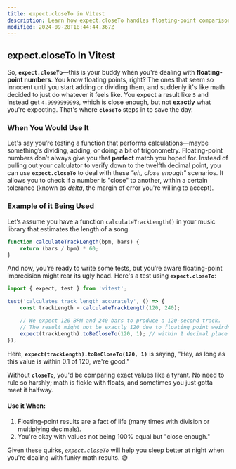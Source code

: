 ```yaml
---
title: expect.closeTo in Vitest
description: Learn how expect.closeTo handles floating-point comparisons in Vitest.
modified: 2024-09-28T18:44:44.367Z
---
```


## expect.closeTo In Vitest

So, **`expect.closeTo`**—this is your buddy when you're dealing with **floating-point numbers**. You know floating points, right? The ones that seem so innocent until you start adding or dividing them, and suddenly it's like math decided to just do whatever it feels like. You expect a result like `5` and instead get `4.9999999998`, which is close enough, but not **exactly** what you're expecting. That's where **`closeTo`** steps in to save the day.

### When You Would Use It

Let's say you’re testing a function that performs calculations—maybe something’s dividing, adding, or doing a bit of trigonometry. Floating-point numbers don’t always give you that **perfect** match you hoped for. Instead of pulling out your calculator to verify down to the twelfth decimal point, you can use **`expect.closeTo`** to deal with these *"eh, close enough"* scenarios. It allows you to check if a number is "close" to another, within a certain tolerance (known as *delta*, the margin of error you're willing to accept).

### Example of it Being Used

Let’s assume you have a function `calculateTrackLength()` in your music library that estimates the length of a song.

```javascript
function calculateTrackLength(bpm, bars) {
	return (bars / bpm) * 60;
}
```

And now, you’re ready to write some tests, but you’re aware floating-point imprecision might rear its ugly head. Here's a test using **`expect.closeTo`**:

```javascript
import { expect, test } from 'vitest';

test('calculates track length accurately', () => {
	const trackLength = calculateTrackLength(120, 240);

	// We expect 120 BPM and 240 bars to produce a 120-second track.
	// The result might not be exactly 120 due to floating point weirdness. 'delta' says we’re cool with a difference of 0.1 seconds.
	expect(trackLength).toBeCloseTo(120, 1); // within 1 decimal place
});
```

Here, **`expect(trackLength).toBeCloseTo(120, 1)`** is saying, "Hey, as long as this value is within 0.1 of 120, we're good."

Without **`closeTo`**, you'd be comparing exact values like a tyrant. No need to rule so harshly; math is fickle with floats, and sometimes you just gotta meet it halfway.

#### Use it When:

1. Floating-point results are a fact of life (many times with division or multiplying decimals).
2. You're okay with values not being 100% equal but "close enough."

Given these quirks, *`expect.closeTo`* will help you sleep better at night when you're dealing with funky math results. 😅

```ts
```
